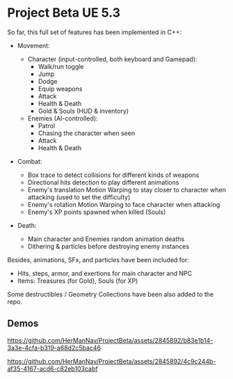 # Project Beta UE 5.3

So far, this full set of features has been implemented in C++:

- Movement:
  - Character (input-controlled, both keyboard and Gamepad):
    - Walk/run toggle
    - Jump
    - Dodge
    - Equip weapons
    - Attack
    - Health & Death
    - Gold & Souls (HUD & inventory)
  - Enemies (AI-controlled):
    - Patrol
    - Chasing the character when seen
    - Attack
    - Health & Death

- Combat:
  - Box trace to detect collisions for different kinds of weapons
  - Directional hits detection to play different animations
  - Enemy's translation Motion Warping to stay closer to character when attacking (used to set the difficulty)
  - Enemy's rotation Motion Warping to face character when attacking
  - Enemy's XP points spawned when killed (Souls)

- Death:
  - Main character and Enemies random animation deaths
  - Dithering & particles before destroying enemy instances
 
Besides, animations, SFx, and particles have been included for:
  - Hits, steps, armor, and exertions for main character and NPC
  - Items: Treasures (for Gold), Souls (for XP)

Some destructibles / Geometry Collections have been also added to the repo.


## Demos

https://github.com/HerManNav/ProjectBeta/assets/2845892/b83e1b14-3a3e-4cfa-b319-a68d2c5bac46

https://github.com/HerManNav/ProjectBeta/assets/2845892/4c9c244b-af35-4167-acd6-c82eb103cabf


